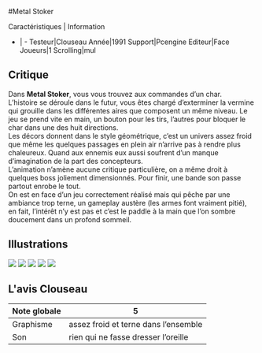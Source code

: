 #Metal Stoker

Caractéristiques | Information
- | -
Testeur|Clouseau
Année|1991
Support|Pcengine
Editeur|Face
Joueurs|1
Scrolling|mul

## Critique
Dans <b>Metal Stoker</b>, vous vous trouvez aux commandes d’un char.<br/>L’histoire se déroule dans le futur, vous êtes chargé d’exterminer la vermine qui grouille dans les différentes aires que composent un même niveau. Le jeu se prend vite en main, un bouton pour les tirs, l’autres pour bloquer le char dans une des huit directions.<br/>Les décors donnent dans le style géométrique, c’est un univers assez froid que même les quelques passages en plein air n’arrive pas à rendre plus chaleureux. Quand aux ennemis eux aussi soufrent d’un manque d’imagination de la part des concepteurs. <br/>L’animation n’amène aucune critique particulière, on a même droit à quelques boss joliement dimensionnés. Pour finir, une bande son passe partout enrobe le tout. <br/>On est en face d’un jeu correctement réalisé mais qui pêche par une ambiance trop terne, un gameplay austère (les armes font vraiment pitié), en fait, l’intérêt n’y est pas et c’est le paddle à la main que l’on sombre doucement dans un profond sommeil.

## Illustrations
![](http://www.shmup.com/images/thumbs/img_fiche_1_386.jpg)
![](http://www.shmup.com/images/thumbs/img_fiche_2_386.jpg)
![](http://www.shmup.com/images/thumbs/img_fiche_3_386.jpg)
![](http://www.shmup.com/images/thumbs/)
![](http://www.shmup.com/images/thumbs/)

## L'avis Clouseau
Note globale|5
-|-
Graphisme|assez froid et terne dans l’ensemble
Son|rien qui ne fasse dresser l’oreille
